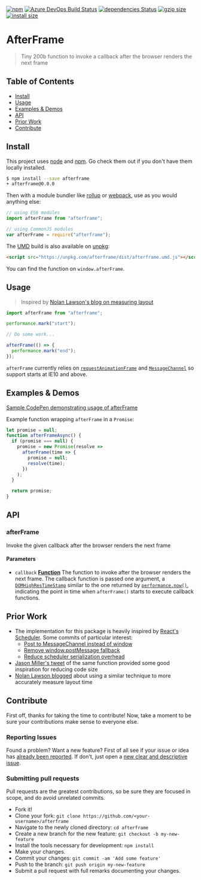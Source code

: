 <p>
<a href="https://www.npmjs.org/package/afterframe"><img src="https://img.shields.io/npm/v/afterframe.svg?style=flat" alt="npm"></a> <a href="https://dev.azure.com/andrewiggins-gh/afterframe/_build?definitionId=2&_a=summary"><img src="https://dev.azure.com/andrewiggins-gh/afterframe/_apis/build/status/andrewiggins.afterframe?branchName=master" alt="
Azure DevOps Build Status"></a> <a href="https://david-dm.org/andrewiggins/afterframe"><img src="https://david-dm.org/andrewiggins/afterframe/status.svg" alt="dependencies Status"></a> <a href="https://unpkg.com/afterframe/dist/afterframe.umd.js"><img src="https://img.badgesize.io/https://unpkg.com/afterframe/dist/afterframe.umd.js?compression=gzip" alt="gzip size"></a> <a href="https://packagephobia.now.sh/result?p=afterframe"><img src="https://packagephobia.now.sh/badge?p=afterframe" alt="install size"></a>
</p>

# AfterFrame

> Tiny 200b function to invoke a callback after the browser renders the next frame

## Table of Contents

- [Install](#install)
- [Usage](#usage)
- [Examples & Demos](#examples--demos)
- [API](#api)
- [Prior Work](#prior-work)
- [Contribute](#contribute)

## Install

This project uses [node](http://nodejs.org) and [npm](https://npmjs.com). Go check them out if you don't have them locally installed.

```sh
$ npm install --save afterframe
+ afterframe@0.0.0
```

Then with a module bundler like [rollup](http://rollupjs.org/) or [webpack](https://webpack.js.org/), use as you would anything else:

```javascript
// using ES6 modules
import afterFrame from "afterframe";

// using CommonJS modules
var afterFrame = require("afterframe");
```

The [UMD](https://github.com/umdjs/umd) build is also available on [unpkg](https://unpkg.com):

```html
<script src="https://unpkg.com/afterframe/dist/afterframe.umd.js"></script>
```

You can find the function on `window.afterFrame`.

## Usage

> Inspired by [Nolan Lawson's blog on measuring layout](https://nolanlawson.com/2018/09/25/accurately-measuring-layout-on-the-web/)

```js
import afterFrame from "afterframe";

performance.mark("start");

// Do some work...

afterFrame(() => {
  performance.mark("end");
});
```

`afterFrame` currently relies on [`requestAnimationFrame`](https://caniuse.com/#feat=requestanimationframe) and [`MessageChannel`](https://caniuse.com/#feat=channel-messaging) so support starts at IE10 and above.

## Examples & Demos

[Sample CodePen demonstrating usage of afterFrame](https://codepen.io/andrewiggins/pen/Ydvapy?editors=0010)

Example function wrapping `afterFrame` in a `Promise`:

```js
let promise = null;
function afterFrameAsync() {
  if (promise === null) {
    promise = new Promise(resolve =>
      afterFrame(time => {
        promise = null;
        resolve(time);
      })
    );
  }

  return promise;
}
```

## API

### afterFrame

Invoke the given callback after the browser renders the next frame

#### Parameters

- `callback` **[Function](https://developer.mozilla.org/docs/Web/JavaScript/Reference/Statements/function)** The function to invoke after the browser renders the next frame. The callback function is passed one argument, a [`DOMHighResTimeStamp`](https://developer.mozilla.org/en-US/docs/Web/API/DOMHighResTimeStamp) similar to the one returned by [`performance.now()`](https://developer.mozilla.org/en-US/docs/Web/API/Performance/now), indicating the point in time when `afterFrame()` starts to execute callback functions.

## Prior Work

- The implementation for this package is heavily inspired by [React's Scheduler](https://github.com/facebook/react/blob/master/packages/scheduler/src/Scheduler.js). Some commits of particular interest:
  - [Post to MessageChannel instead of window ](https://github.com/facebook/react/pull/14234)
  - [Remove window.postMessage fallback](https://git.io/fhsQk)
  - [Reduce scheduler serialization overhead](https://github.com/facebook/react/pull/14249)
- [Jason Miller's tweet](https://twitter.com/_developit/status/1081681351122829325) of the same function provided some good inspiration for reducing code size
- [Nolan Lawson blogged](https://nolanlawson.com/2018/09/25/accurately-measuring-layout-on-the-web/) about using a similar technique to more accurately measure layout time

## Contribute

First off, thanks for taking the time to contribute!
Now, take a moment to be sure your contributions make sense to everyone else.

### Reporting Issues

Found a problem? Want a new feature? First of all see if your issue or idea has [already been reported](../../issues).
If don't, just open a [new clear and descriptive issue](../../issues/new).

### Submitting pull requests

Pull requests are the greatest contributions, so be sure they are focused in scope, and do avoid unrelated commits.

- Fork it!
- Clone your fork: `git clone https://github.com/<your-username>/afterframe`
- Navigate to the newly cloned directory: `cd afterframe`
- Create a new branch for the new feature: `git checkout -b my-new-feature`
- Install the tools necessary for development: `npm install`
- Make your changes.
- Commit your changes: `git commit -am 'Add some feature'`
- Push to the branch: `git push origin my-new-feature`
- Submit a pull request with full remarks documenting your changes.
